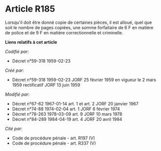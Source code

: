 # Article R185

Lorsqu'il doit être donné copie de certaines pièces, il est alloué, quel que soit le nombre de pages copiées, une somme
forfaitaire de 6 F en matière de police et de 9 F en matière correctionnelle et criminelle.

**Liens relatifs à cet article**

_Codifié par_:

  - Décret n°59-318 1959-02-23

_Créé par_:

  - Décret n°59-318 1959-02-23 JORF 25 février 1959 en vigueur le 2 mars 1959 rectificatif JORF 13 juin 1959

_Modifié par_:

  - Décret n°67-62 1967-01-14 art. 1 et art. 2 JORF 20 janvier 1967
  - Décret n°74-88 1974-02-04 art. 1 JORF 6 février 1974
  - Décret n°78-263 1978-03-09 art. 9 JORF 10 mars 1978
  - Décret n°84-289 1984-04-19 art. 4 JORF 20 avril 1984

_Cité par_:

  - Code de procédure pénale - art. R197 (V)
  - Code de procédure pénale - art. R337 (V)
